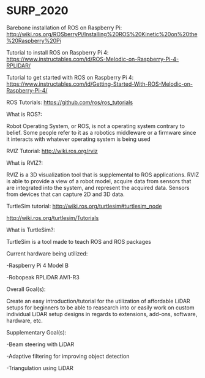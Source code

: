 # SURP_2020

Barebone installation of ROS on Raspberry Pi:
http://wiki.ros.org/ROSberryPi/Installing%20ROS%20Kinetic%20on%20the%20Raspberry%20Pi

Tutorial to install ROS on Raspberry Pi 4:
https://www.instructables.com/id/ROS-Melodic-on-Raspberry-Pi-4-RPLIDAR/

Tutorial to get started with ROS on Raspberry Pi 4:
https://www.instructables.com/id/Getting-Started-With-ROS-Melodic-on-Raspberry-Pi-4/

ROS Tutorials:
https://github.com/ros/ros_tutorials

What is ROS?:

Robot Operating System, or ROS, is not a operating system contrary to belief. Some people refer to it as a robotics middleware or a firmware since it interacts with whatever operating system is being used 


RVIZ Tutorial:
http://wiki.ros.org/rviz

What is RVIZ?:

RVIZ is a 3D visualization tool that is supplemental to ROS applications. RVIZ is able to provide a view of a robot model, acquire data from sensors that are integrated into the system, and represent the acquired data. Sensors from devices that can capture 2D and 3D data.


TurtleSim tutorial:
http://wiki.ros.org/turtlesim#turtlesim_node

http://wiki.ros.org/turtlesim/Tutorials

What is TurtleSim?:

TurtleSim is a tool made to teach ROS and ROS packages


Current hardware being utilized:

-Raspberry Pi 4 Model B

-Robopeak RPLiDAR AM1-R3

Overall Goal(s):

Create an easy introduction/tutorial for the utilization of affordable LiDAR setups for beginners to be able to reasearch into or easily work on custom individual LiDAR setup designs in regards to extensions, add-ons, software, hardware, etc.

Supplementary Goal(s):

-Beam steering with LiDAR

-Adaptive filtering for improving object detection

-Triangulation using LiDAR

